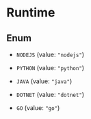 
# Runtime

## Enum


* `NODEJS` (value: `"nodejs"`)

* `PYTHON` (value: `"python"`)

* `JAVA` (value: `"java"`)

* `DOTNET` (value: `"dotnet"`)

* `GO` (value: `"go"`)



